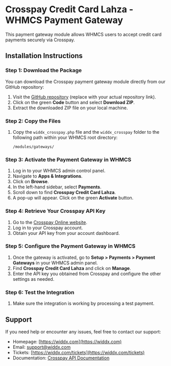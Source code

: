 # Crosspay Credit Card Lahza - WHMCS Payment Gateway

This payment gateway module allows WHMCS users to accept credit card payments securely via Crosspay.

## Installation Instructions

### Step 1: Download the Package
You can download the Crosspay payment gateway module directly from our GitHub repository:

1. Visit the [GitHub repository](https://github.com/WIDDX-com/crosspay-gateway-lahza.git) (replace with your actual repository link).
2. Click on the green **Code** button and select **Download ZIP**.
3. Extract the downloaded ZIP file on your local machine.

### Step 2: Copy the Files
1. Copy the `widdx_crosspay.php` file and the `widdx_crosspay` folder to the following path within your WHMCS root directory:
   ```
   /modules/gateways/
   ```

### Step 3: Activate the Payment Gateway in WHMCS
1. Log in to your WHMCS admin control panel.
2. Navigate to **Apps & Integrations**.
3. Click on **Browse**.
4. In the left-hand sidebar, select **Payments**.
5. Scroll down to find **Crosspay Credit Card Lahza**.
6. A pop-up will appear. Click on the green **Activate** button.

### Step 4: Retrieve Your Crosspay API Key
1. Go to the [Crosspay Online website](https://crosspayonline.com/).
2. Log in to your Crosspay account.
3. Obtain your API key from your account dashboard.

### Step 5: Configure the Payment Gateway in WHMCS
1. Once the gateway is activated, go to **Setup > Payments > Payment Gateways** in your WHMCS admin panel.
2. Find **Crosspay Credit Card Lahza** and click on **Manage**.
3. Enter the API key you obtained from Crosspay and configure the other settings as needed.

### Step 6: Test the Integration
1. Make sure the integration is working by processing a test payment.

## Support
If you need help or encounter any issues, feel free to contact our support:
- Homepage: [https://widdx.com](https://widdx.com)
- Email: [support@widdx.com](mailto:support@widdx.com)
- Tickets: [https://widdx.com/tickets](https://widdx.com/tickets)
- Documentation: [Crosspay API Documentation](https://crosspayonline.com/bill/api/api-intro.php)

